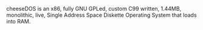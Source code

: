 cheeseDOS is an x86, fully GNU GPLed, custom C99 written, 1.44MB, monolithic, live, Single Address Space Diskette Operating System that loads into RAM.

